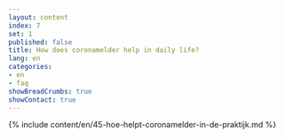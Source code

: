 ```yaml
---
layout: content
index: 7
set: 1
published: false
title: How does coronamelder help in daily life?
lang: en
categories:
- en
- faq
showBreadCrumbs: true
showContact: true
---
```

{% include content/en/45-hoe-helpt-coronamelder-in-de-praktijk.md %}
